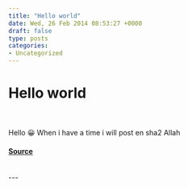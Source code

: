 ```yaml
---
title: "Hello world"
date: Wed, 26 Feb 2014 08:53:27 +0000
draft: false
type: posts
categories: 
- Uncategorized
---
```

# Hello world

<br/>

<br/>
Hello 😀 When i have a time i will post en sha2 Allah

#### [Source](https://pwnrules.com/hello-world/)

<br/>
---
